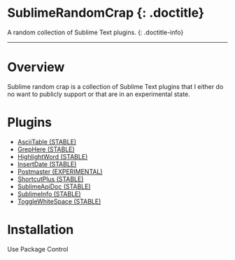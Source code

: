 # SublimeRandomCrap {: .doctitle}
A random collection of Sublime Text plugins.
{: .doctitle-info}

---

# Overview
Sublime random crap is a collection of Sublime Text plugins that I either do no want to publicly support or that are in an experimental state.

# Plugins
- [AsciiTable (STABLE)](asciitable/)
- [GrepHere (STABLE)](grephere/)
- [HighlightWord (STABLE)](highlightword/)
- [InsertDate (STABLE)](insertdate/)
- [Postmaster (EXPERIMENTAL)](postmaster/)
- [ShortcutPlus (STABLE)](shortcutplus/)
- [SublimeApiDoc (STABLE)](sublimeapidoc/)
- [SublimeInfo (STABLE)](sublimeinfo/)
- [ToggleWhiteSpace (STABLE)](togglewhitespace/)

# Installation
Use Package Control
